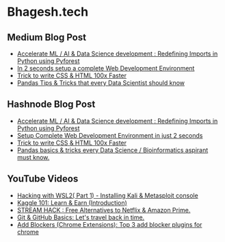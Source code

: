 # Bhagesh.tech

## Medium Blog Post
<!-- MEDIUM:START -->
- [Accelerate ML / AI & Data Science development : Redefining Imports in Python using Pyforest](https://medium.com/python-in-plain-english/accelerate-ml-ai-data-science-development-redefining-imports-in-python-using-pyforest-83fb39baba6b?source=rss-287ac3a2ea21------2)
- [In 2 seconds setup a complete Web Development Environment](https://medium.com/@bhageshhunakunti/in-2-seconds-setup-a-complete-web-development-environment-e6f0f3c15c70?source=rss-287ac3a2ea21------2)
- [Trick to write CSS & HTML 100x Faster](https://medium.com/@bhageshhunakunti/trick-to-write-css-html-100x-faster-5edd8299e600?source=rss-287ac3a2ea21------2)
- [Pandas Tips & Tricks that every Data Scientist should know](https://medium.com/python-in-plain-english/pandas-basics-tricks-every-data-science-bioinformatics-aspirant-must-know-d9f4d9e59b7d?source=rss-287ac3a2ea21------2)
<!-- MEDIUM:END -->

## Hashnode Blog Post

<!-- HASHNODE:START -->

- [Accelerate ML / AI & Data Science development : Redefining Imports in Python using Pyforest](https://bhagesh.tech/accelerate-ml-ai-and-data-science-development-redefining-imports-in-python-using-pyforest-ckdikbvsd008cqns1hqni139p)
- [Setup Complete Web Development Environment in just 2 seconds](https://bhagesh.tech/setup-complete-web-development-environment-in-just-2-seconds-ckdh20df1015beks1a183chy3)
- [Trick to write CSS & HTML 100x Faster](https://bhagesh.tech/trick-to-write-css-and-html-100x-faster-ckdbnaut001nu59s1d6v8g01f)
- [Pandas basics & tricks every Data Science / Bioinformatics aspirant must know.](https://bhagesh.tech/pandas-basics-and-tricks-every-data-science-bioinformatics-aspirant-must-know-ckd8uiiha009mrrs1bmn3gkgo)

<!-- HASHNODE:END -->

## YouTube Videos

<!-- YouTube:START -->
- [Hacking with WSL2( Part 1) - Installing Kali & Metasploit console](https://www.youtube.com/watch?v=9TVhEDv5MmA)
- [Kaggle 101: Learn & Earn (Introduction)](https://www.youtube.com/watch?v=cY2bkiNjvqo)
- [STREAM HACK : Free Alternatives to Netflix & Amazon Prime.](https://www.youtube.com/watch?v=bUNMuTOxjTY)
- [Git & GitHub Basics: Let's travel back in time.](https://www.youtube.com/watch?v=vgWg0Wqh34c)
- [Add Blockers (Chrome Extensions): Top 3 add blocker plugins for chrome](https://www.youtube.com/watch?v=xzn5GOgAWZs)
<!-- YouTube:END -->



